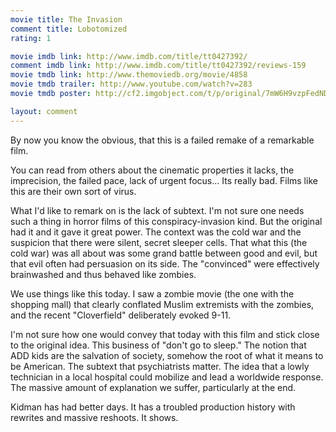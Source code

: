 ```yaml
---
movie title: The Invasion
comment title: Lobotomized
rating: 1

movie imdb link: http://www.imdb.com/title/tt0427392/
comment imdb link: http://www.imdb.com/title/tt0427392/reviews-159
movie tmdb link: http://www.themoviedb.org/movie/4858
movie tmdb trailer: http://www.youtube.com/watch?v=283
movie tmdb poster: http://cf2.imgobject.com/t/p/original/7mW6H9vzpFedND9DrGq0xIQhcIS.jpg

layout: comment
---
```


By now you know the obvious, that this is a failed remake of a remarkable film. 

You can read from others about the cinematic properties it lacks, the imprecision, the failed pace, lack of urgent focus... Its really bad. Films like this are their own sort of virus. 

What I'd like to remark on is the lack of subtext. I'm not sure one needs such a thing in horror films of this conspiracy-invasion kind. But the original had it and it gave it great power. The context was the cold war and the suspicion that there were silent, secret sleeper cells. That what this (the cold war) was all about was some grand battle between good and evil, but that evil often had persuasion on its side. The "convinced" were effectively brainwashed and thus behaved like zombies.

We use things like this today. I saw a zombie movie (the one with the shopping mall) that clearly conflated Muslim extremists with the zombies, and the recent "Cloverfield" deliberately evoked 9-11.

I'm not sure how one would convey that today with this film and stick close to the original idea. This business of "don't go to sleep." The notion that ADD kids are the salvation of society, somehow the root of what it means to be American. The subtext that psychiatrists matter. The idea that a lowly technician in a local hospital could mobilize and lead a worldwide response. The massive amount of explanation we suffer, particularly at the end.

Kidman has had better days. It has a troubled production history with rewrites and massive reshoots. It shows.